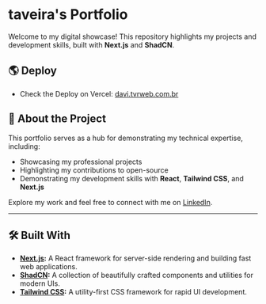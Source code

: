 
# taveira's Portfolio

Welcome to my digital showcase! This repository highlights my projects and development skills, built with **Next.js** and **ShadCN**.

## 🌎 Deploy
- Check the Deploy on Vercel: [davi.tvrweb.com.br](http://davi.tvrweb.com.br)

## 🚀 About the Project

This portfolio serves as a hub for demonstrating my technical expertise, including:  
- Showcasing my professional projects  
- Highlighting my contributions to open-source  
- Demonstrating my development skills with **React**, **Tailwind CSS**, and **Next.js**

Explore my work and feel free to connect with me on [LinkedIn](https://www.linkedin.com/in/xtaveira/).

---

## 🛠️ Built With

- **[Next.js](https://nextjs.org/):** A React framework for server-side rendering and building fast web applications.
- **[ShadCN](https://shadcn.dev/):** A collection of beautifully crafted components and utilities for modern UIs.
- **[Tailwind CSS](https://tailwindcss.com/):** A utility-first CSS framework for rapid UI development.

